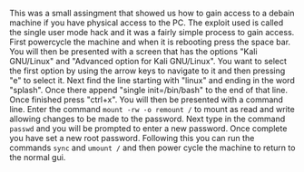 This was a small assingment that showed us how to gain access to a debain machine if you have physical access to the PC. The exploit used is called the single user mode hack and it 
was a fairly simple process to gain access. First powercycle the machine and when it is rebooting press the space bar. You will then be presented with a screen that has the options 
"Kali GNU/Linux" and "Advanced option for Kali GNU/Linux". You want to select the first option by using the arrow keys to navigate to it and then pressing "e" to select it. Next find 
the line starting with "linux" and ending in the word "splash". Once there append "single init=/bin/bash" to the end of that line. Once finished press "ctrl+x". You will then be presented
with a command line. Enter the command `mount -rw -o remount /` to mount as read and write allowing changes to be made to the password. Next type in the command `passwd` and you 
will be prompted to enter a new password. Once complete you have set a new root password. Following this you can run the commands `sync` and `umount /` and then power cycle the machine 
to return to the normal gui. 
